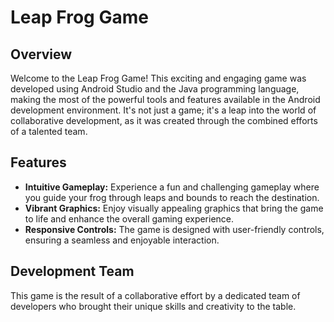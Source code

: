 # Leap Frog Game

## Overview

Welcome to the Leap Frog Game! This exciting and engaging game was developed using Android Studio and the Java programming language, making the most of the powerful tools and features available in the Android development environment. It's not just a game; it's a leap into the world of collaborative development, as it was created through the combined efforts of a talented team.

## Features

- **Intuitive Gameplay:** Experience a fun and challenging gameplay where you guide your frog through leaps and bounds to reach the destination.
- **Vibrant Graphics:** Enjoy visually appealing graphics that bring the game to life and enhance the overall gaming experience.
- **Responsive Controls:** The game is designed with user-friendly controls, ensuring a seamless and enjoyable interaction.

## Development Team

This game is the result of a collaborative effort by a dedicated team of developers who brought their unique skills and creativity to the table.
